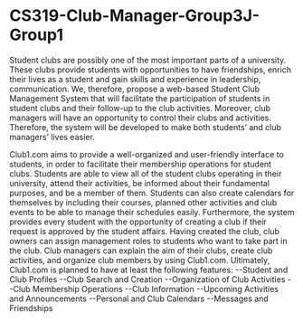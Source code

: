 # CS319-Club-Manager-Group3J-Group1
Student clubs are possibly one of the most important parts of a university. These clubs provide students with opportunities to have friendships, enrich their lives as a student and gain skills and experience in leadership, communication. We, therefore, propose a web-based Student Club Management System that will facilitate the participation of students in student clubs and their follow-up to the club activities. Moreover, club managers will have an opportunity to control their clubs and activities. Therefore, the system will be developed to make both students’ and club managers’ lives easier.

Club1.com aims to provide a well-organized and user-friendly interface to students, in order to facilitate their membership operations for student clubs. Students are able to view all of the student clubs operating in their university, attend their activities, be informed about their fundamental purposes, and be a member of them. Students can also create calendars for themselves by including their courses, planned other activities and club events to be able to manage their schedules easily. Furthermore, the system provides every student with the opportunity of creating a club if their request is approved by the student affairs. Having created the club, club owners can assign management roles to students who want to take part in the club. Club managers can explain the aim of their clubs, create club activities, and organize club members by using Club1.com. Ultimately, Club1.com is planned to have at least the following features:
--Student and Club Profiles
--Club Search and Creation
--Organization of Club Activities
--Club Membership Operations
--Club Information
--Upcoming Activities and Announcements
--Personal and Club Calendars
--Messages and Friendships

